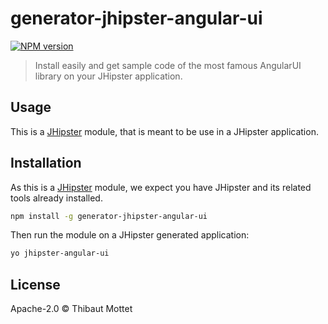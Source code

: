 # generator-jhipster-angular-ui
[![NPM version][npm-image]][npm-url]
> Install easily and get sample code of the most famous AngularUI library on your JHipster application.

## Usage

This is a [JHipster](http://jhipster.github.io/) module, that is meant to be use in a JHipster application.



## Installation

As this is a [JHipster](http://jhipster.github.io/) module, we expect you have JHipster and its related tools already installed.

```bash
npm install -g generator-jhipster-angular-ui
```

Then run the module on a JHipster generated application:

```bash
yo jhipster-angular-ui
```

## License

Apache-2.0 © Thibaut Mottet


[npm-image]: https://img.shields.io/npm/v/generator-jhipster-angualar-ui.svg
[npm-url]: https://npmjs.org/package/generator-jhipster-angualar-ui
